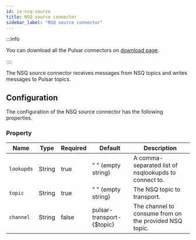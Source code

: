 ```yaml
---
id: io-nsq-source
title: NSQ source connector
sidebar_label: "NSQ source connector"
---
```


:::info

You can download all the Pulsar connectors on [download page](pathname:///download).

::::

The NSQ source connector receives messages from NSQ topics
and writes messages to Pulsar topics.

## Configuration

The configuration of the NSQ source connector has the following properties.

### Property

| Name | Type|Required | Default | Description
|------|----------|----------|---------|-------------|
| `lookupds` |String| true | " " (empty string) | A comma-separated list of nsqlookupds to connect to. |
| `topic` | String|true | " " (empty string) | The NSQ topic to transport. |
| `channel` | String |false | pulsar-transport-{$topic} | The channel to consume from on the provided NSQ topic. |